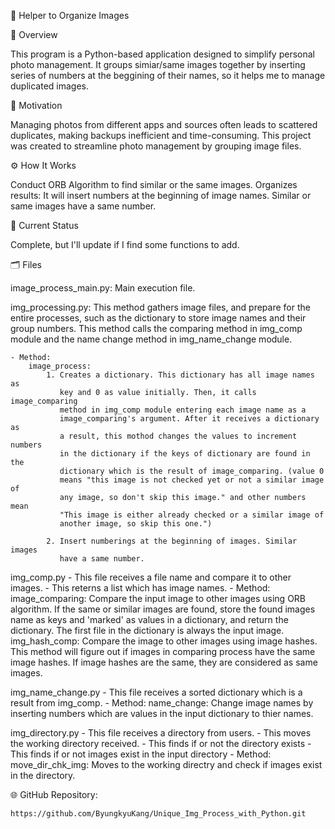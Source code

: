 📸 Helper to Organize Images

📌 Overview

This program is a Python-based application designed to simplify personal 
photo management. It groups simiar/same images together by inserting 
series of numbers at the beggining of their names, so it helps me to 
manage duplicated images.


🎯 Motivation

Managing photos from different apps and sources often leads to scattered
duplicates, making backups inefficient and time-consuming. This project
 was created to streamline photo management by grouping image files.


⚙️ How It Works

Conduct ORB Algorithm to find similar or the same images.
Organizes results:
    It will insert numbers at the beginning of image names. Similar or same 
    images have a same number.


🔧 Current Status

Complete, but I'll update if I find some functions to add. 


🗂 Files

image_process_main.py: Main execution file.

img_processing.py: This method gathers image files, and prepare for the entire
                   processes, such as the dictionary to store image names and 
                   their group numbers. This method calls the comparing method 
                   in img_comp module and the name change method in 
                   img_name_change module.

    - Method: 
        image_process: 
            1. Creates a dictionary. This dictionary has all image names as 
               key and 0 as value initially. Then, it calls image_comparing
               method in img_comp module entering each image name as a 
               image_comparing's argument. After it receives a dictionary as
               a result, this mothod changes the values to increment numbers 
               in the dictionary if the keys of dictionary are found in the 
               dictionary which is the result of image_comparing. (value 0 
               means "this image is not checked yet or not a similar image of
               any image, so don't skip this image." and other numbers mean 
               "This image is either already checked or a similar image of 
               another image, so skip this one.")
            
            2. Insert numberings at the beginning of images. Similar images
               have a same number. 

img_comp.py
    - This file receives a file name and compare it to other images.
    - This reterns a list which has image names. 
    - Method:
        image_comparing: Compare the input image to other images using ORB
                         algorithm. If the same or similar images are found,
                         store the found images name as keys and 'marked' as
                         values in a dictionary, and return the dictionary. 
                         The first file in the dictionary is always the input
                         image.
        img_hash_comp: Compare the image to other images using image hashes.
                       This method will figure out if images in comparing 
                       process have the same image hashes. If image hashes are
                       the same, they are considered as same images.

img_name_change.py
    - This file receives a sorted dictionary which is a result from img_comp.
    - Method: 
        name_change: Change image names by inserting numbers which are values 
                     in the input dictionary to thier names.

img_directory.py
    - This file receives a directory from users. 
    - This moves the working directory received.
    - This finds if or not the directory exists
    - This finds if or not images exist in the input directory
    - Method:
        move_dir_chk_img: Moves to the working directry and check if images
                          exist in the directory. 

🌐 GitHub Repository:

    https://github.com/ByungkyuKang/Unique_Img_Process_with_Python.git
